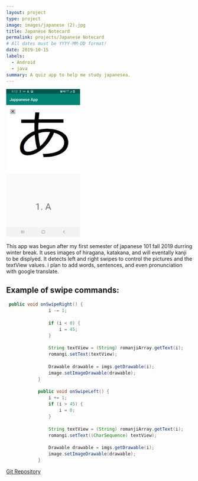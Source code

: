 ```yaml
---
layout: project
type: project
image: images/japanese (2).jpg
title: Japanese Notecard
permalink: projects/Japanese Notecard
# All dates must be YYYY-MM-DD format!
date: 2019-10-15
labels:
  - Android
  - java
summary: A quiz app to help me study japanesea.
---
```



<img class="ui medium right floated rounded image" src="../images/jap2.jpg" width="200" height="400">

This app was begun after my first semester of japanese 101 fall 2019 durring winter break. It uses images of hiragana, katakana, and will eventally kanji to be displyed. It detects left and right swipes to control the pictures and the textView values. i plan to add words, sentences, and even pronunciation with google translate.

Example of swipe commands:
---

```java
 public void onSwipeRight() {  
                i -= 1;
                
                if (i < 0) {
                    i = 45;
                }
                
                String textView = (String) romanjiArray.getText(i);
                romangi.setText(textView);
                
                Drawable drawable = imgs.getDrawable(i);
                image.setImageDrawable(drawable); 
            }
            
            public void onSwipeLeft() {
                i += 1;
                if (i > 45) {
                    i = 0;
                }
                
                String textView = (String) romanjiArray.getText(i);
                romangi.setText((CharSequence) textView);
                
                Drawable drawable = imgs.getDrawable(i);
                image.setImageDrawable(drawable);  
            }
```

[Git Repository](https://github.com/derekasola/Jappanese-App)
